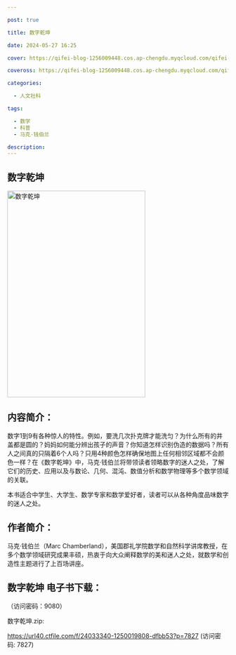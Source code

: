 ```yaml
---

post: true

title: 数字乾坤

date: 2024-05-27 16:25

cover: https://qifei-blog-1256009448.cos.ap-chengdu.myqcloud.com/qifei-blog/65ee4fc49f345e8d0322d3d3.jpg

coveross: https://qifei-blog-1256009448.cos.ap-chengdu.myqcloud.com/qifei-blog/65ee4fc49f345e8d0322d3d3.jpg

categories:

  - 人文社科

tags:

  - 数学
  - 科普
  - 马克·钱伯兰

description:
---
```


## 数字乾坤
<img alt="数字乾坤 " class="aligncenter loading" data-was-processed="true" decoding="async" fetchpriority="high" height="471" src="https://qifei-blog-1256009448.cos.ap-chengdu.myqcloud.com/qifei-blog/65ee4fc49f345e8d0322d3d3.jpg " style="cursor: zoom-in;" width="314"/>

## 内容简介：

数字1到9有各种惊人的特性。例如，要洗几次扑克牌才能洗匀？为什么所有的井盖都是圆的？妈妈如何能分辨出孩子的声音？你知道怎样识别伪造的数据吗？所有人之间真的只隔着6个人吗？只用4种颜色怎样确保地图上任何相邻区域都不会颜色一样？在《数字乾坤》中，马克·钱伯兰将带领读者领略数字的迷人之处，了解它们的历史、应用以及与数论、几何、混沌、数值分析和数学物理等多个数学领域的关联。

本书适合中学生、大学生、数学专家和数学爱好者，读者可以从各种角度品味数字的迷人之处。

## 作者简介：

马克·钱伯兰（Marc Chamberland），美国郡礼学院数学和自然科学讲席教授，在多个数学领域研究成果丰硕，热衷于向大众阐释数学的美和迷人之处，就数学和创造性主题进行了上百场讲座。

## 数字乾坤 电子书下载：

 （访问密码：9080）

数字乾坤.zip: 

https://url40.ctfile.com/f/24033340-1250019808-dfbb53?p=7827 (访问密码: 7827)
